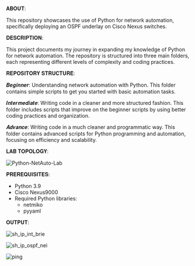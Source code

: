 𝐀𝐁𝐎𝐔𝐓:


This repository showcases the use of Python for network automation, specifically deploying an OSPF underlay on Cisco Nexus switches.





𝐃𝐄𝐒𝐂𝐑𝐈𝐏𝐓𝐈𝐎𝐍:


This project documents my journey in expanding my knowledge of Python for network automation. The repository is structured into three main folders, each representing different levels of complexity and coding practices.




𝐑𝐄𝐏𝐎𝐒𝐈𝐓𝐎𝐑𝐘 𝐒𝐓𝐑𝐔𝐂𝐓𝐔𝐑𝐄:


𝑩𝒆𝒈𝒊𝒏𝒏𝒆𝒓: Understanding network automation with Python. This folder contains simple scripts to get you started with basic automation tasks.

𝑰𝒏𝒕𝒆𝒓𝒎𝒆𝒅𝒊𝒂𝒕𝒆: Writing code in a cleaner and more structured fashion. This folder includes scripts that improve on the beginner scripts by using better coding practices and organization.

𝑨𝒅𝒗𝒂𝒏𝒄𝒆: Writing code in a much cleaner and programmatic way. This folder contains advanced scripts for Python programming and automation, focusing on efficiency and scalability.











𝐋𝐀𝐁 𝐓𝐎𝐏𝐎𝐋𝐎𝐆𝐘:






![Python-NetAuto-Lab](https://github.com/trishulbaxi/DC--Python/assets/55647297/7a6d08ee-0540-417c-80b2-5eab03fafdf5)








𝐏𝐑𝐄𝐑𝐄𝐐𝐔𝐈𝐒𝐈𝐓𝐄𝐒:

  -  Python 3.9
  -  Cisco Nexus9000 
  -  Required Python libraries:
        -  netmiko
        -  pyyaml    













𝐎𝐔𝐓𝐏𝐔𝐓:


![sh_ip_int_brie](https://github.com/trishulbaxi/DC--Python/assets/55647297/5d662ec7-86e2-4580-8b4a-54d50613c204)





![sh_ip_ospf_nei](https://github.com/trishulbaxi/DC--Python/assets/55647297/00a4aadb-a636-4689-a90b-b56d26ca03c7)












![ping](https://github.com/trishulbaxi/DC--Python/assets/55647297/abcec438-70d5-46b1-ab11-4493b0162448)








